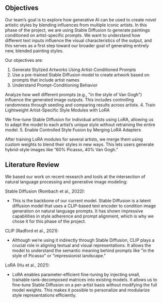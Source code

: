 ## Objectives 

Our team’s goal is to explore how generative AI can be used to create novel artistic styles by blending influences from multiple iconic artists. In this phase of the project, we are using Stable Diffusion to generate paintings conditioned on artist-specific prompts. We want to understand how different text inputs influence the visual characteristics of the output, and this serves as a first step toward our broader goal of generating entirely new, blended painting styles. 

Our objectives are: 

1. Generate Stylized Artworks Using Artist-Conditioned Prompts 
2. Use a pre-trained Stable Diffusion model to create artwork based on prompts that include artist names 
3. Understand Prompt-Conditioning Behavior 

Analyze how well different prompts (e.g., "in the style of Van Gogh") influence the generated image outputs. This includes controlling randomness through seeding and comparing results across artists. 
4. Train Lightweight Artist-Specific Style Modules with LoRA 

We fine-tune Stable Diffusion for individual artists using LoRA, allowing us to adapt the model to each artist’s unique style without retraining the entire model. 
5. Enable Controlled Style Fusion by Merging LoRA Adapters 

After training LoRA modules for several artists, we merge them using custom weights to blend their styles in new ways. This lets users generate hybrid-style images like “60% Picasso, 40% Van Gogh.” 

## Literature Review 

We based our work on recent research and tools at the intersection of natural language processing and generative image modeling: 

Stable Diffusion (Rombach et al., 2022): 
- This is the backbone of our current model. Stable Diffusion is a latent diffusion model that uses a CLIP-based text encoder to condition image generation on natural language prompts. It has shown impressive capabilities in style adherence and prompt alignment, which is why we chose it for this phase of the project. 

CLIP (Radford et al., 2021):
- Although we’re using it indirectly through Stable Diffusion, CLIP plays a crucial role in aligning textual and visual representations. It allows the model to understand the semantic meaning behind prompts like "in the style of Picasso" or "impressionist landscape." 

LoRA (Hu et al., 2021):
- LoRA enables parameter-efficient fine-tuning by injecting small, trainable rank-decomposed matrices into existing models. It allows us to fine-tune Stable Diffusion on a per-artist basis without modifying the full model weights. This makes it possible to personalize and modularize style representations efficiently.  